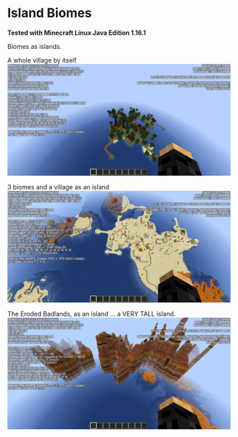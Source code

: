# Island Biomes #

**Tested with Minecraft Linux Java Edition 1.16.1**

Biomes as islands.

A whole village by itself
![](./screenshot_x=0150,z=0150.png)

3 biomes and a village as an island
![](./screenshot_x=0377,z=0586.png)

The Eroded Badlands, as an island ... a VERY TALL island.
![](./eroded_badland_island.png)
